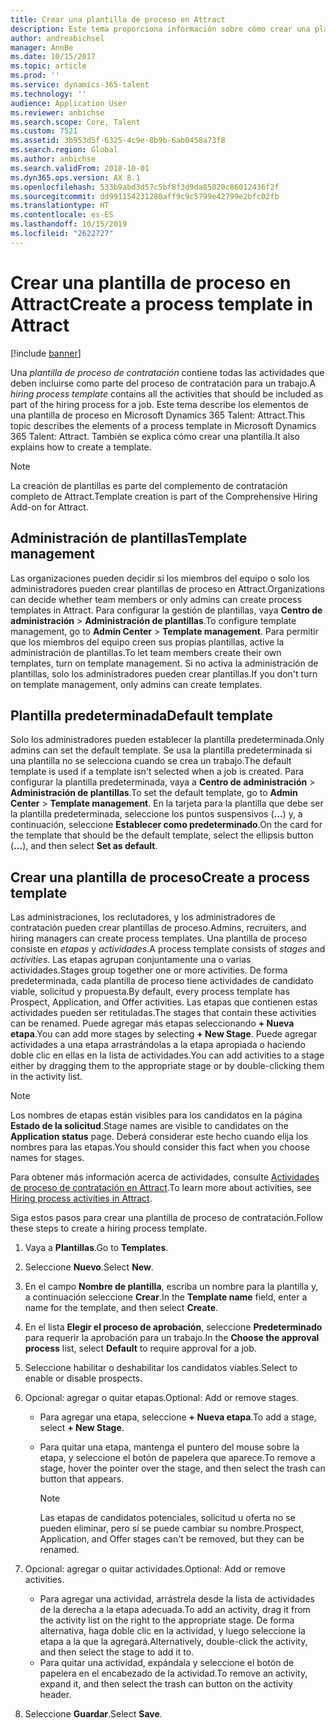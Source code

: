 ```yaml
---
title: Crear una plantilla de proceso en Attract
description: Este tema proporciona información sobre cómo crear una plantilla de proceso en Attract.
author: andreabichsel
manager: AnnBe
ms.date: 10/15/2017
ms.topic: article
ms.prod: ''
ms.service: dynamics-365-talent
ms.technology: ''
audience: Application User
ms.reviewer: anbichse
ms.search.scope: Core, Talent
ms.custom: 7521
ms.assetid: 3b953d5f-6325-4c9e-8b9b-6ab0458a73f8
ms.search.region: Global
ms.author: anbichse
ms.search.validFrom: 2018-10-01
ms.dyn365.ops.version: AX 8.1
ms.openlocfilehash: 533b9abd3d57c5bf8f3d9da85020c86012436f2f
ms.sourcegitcommit: dd991154231280aff9c9c5799e42799e2bfc02fb
ms.translationtype: HT
ms.contentlocale: es-ES
ms.lasthandoff: 10/15/2019
ms.locfileid: "2622727"
---
```

# <a name="create-a-process-template-in-attract"></a><span data-ttu-id="1f51e-103">Crear una plantilla de proceso en Attract</span><span class="sxs-lookup"><span data-stu-id="1f51e-103">Create a process template in Attract</span></span>

[!include [banner](includes/banner.md)]

<span data-ttu-id="1f51e-104">Una *plantilla de proceso de contratación* contiene todas las actividades que deben incluirse como parte del proceso de contratación para un trabajo.</span><span class="sxs-lookup"><span data-stu-id="1f51e-104">A *hiring process template* contains all the activities that should be included as part of the hiring process for a job.</span></span> <span data-ttu-id="1f51e-105">Este tema describe los elementos de una plantilla de proceso en Microsoft Dynamics 365 Talent: Attract.</span><span class="sxs-lookup"><span data-stu-id="1f51e-105">This topic describes the elements of a process template in Microsoft Dynamics 365 Talent: Attract.</span></span> <span data-ttu-id="1f51e-106">También se explica cómo crear una plantilla.</span><span class="sxs-lookup"><span data-stu-id="1f51e-106">It also explains how to create a template.</span></span>

> [!NOTE]
> <span data-ttu-id="1f51e-107">La creación de plantillas es parte del complemento de contratación completo de Attract.</span><span class="sxs-lookup"><span data-stu-id="1f51e-107">Template creation is part of the Comprehensive Hiring Add-on for Attract.</span></span>

## <a name="template-management"></a><span data-ttu-id="1f51e-108">Administración de plantillas</span><span class="sxs-lookup"><span data-stu-id="1f51e-108">Template management</span></span>

<span data-ttu-id="1f51e-109">Las organizaciones pueden decidir si los miembros del equipo o solo los administradores pueden crear plantillas de proceso en Attract.</span><span class="sxs-lookup"><span data-stu-id="1f51e-109">Organizations can decide whether team members or only admins can create process templates in Attract.</span></span> <span data-ttu-id="1f51e-110">Para configurar la gestión de plantillas, vaya **Centro de administración** \> **Administración de plantillas**.</span><span class="sxs-lookup"><span data-stu-id="1f51e-110">To configure template management, go to **Admin Center** \> **Template management**.</span></span> <span data-ttu-id="1f51e-111">Para permitir que los miembros del equipo creen sus propias plantillas, active la administración de plantillas.</span><span class="sxs-lookup"><span data-stu-id="1f51e-111">To let team members create their own templates, turn on template management.</span></span> <span data-ttu-id="1f51e-112">Si no activa la administración de plantillas, solo los administradores pueden crear plantillas.</span><span class="sxs-lookup"><span data-stu-id="1f51e-112">If you don't turn on template management, only admins can create templates.</span></span>

## <a name="default-template"></a><span data-ttu-id="1f51e-113">Plantilla predeterminada</span><span class="sxs-lookup"><span data-stu-id="1f51e-113">Default template</span></span>

<span data-ttu-id="1f51e-114">Solo los administradores pueden establecer la plantilla predeterminada.</span><span class="sxs-lookup"><span data-stu-id="1f51e-114">Only admins can set the default template.</span></span> <span data-ttu-id="1f51e-115">Se usa la plantilla predeterminada si una plantilla no se selecciona cuando se crea un trabajo.</span><span class="sxs-lookup"><span data-stu-id="1f51e-115">The default template is used if a template isn't selected when a job is created.</span></span> <span data-ttu-id="1f51e-116">Para configurar la plantilla predeterminada, vaya a **Centro de administración** \> **Administración de plantillas**.</span><span class="sxs-lookup"><span data-stu-id="1f51e-116">To set the default template, go to **Admin Center** \> **Template management**.</span></span> <span data-ttu-id="1f51e-117">En la tarjeta para la plantilla que debe ser la plantilla predeterminada, seleccione los puntos suspensivos (**...**) y, a continuación, seleccione **Establecer como predeterminado**.</span><span class="sxs-lookup"><span data-stu-id="1f51e-117">On the card for the template that should be the default template, select the ellipsis button (**...**), and then select **Set as default**.</span></span>

## <a name="create-a-process-template"></a><span data-ttu-id="1f51e-118">Crear una plantilla de proceso</span><span class="sxs-lookup"><span data-stu-id="1f51e-118">Create a process template</span></span>

<span data-ttu-id="1f51e-119">Las administraciones, los reclutadores, y los administradores de contratación pueden crear plantillas de proceso.</span><span class="sxs-lookup"><span data-stu-id="1f51e-119">Admins, recruiters, and hiring managers can create process templates.</span></span> <span data-ttu-id="1f51e-120">Una plantilla de proceso consiste en *etapas* y *actividades*.</span><span class="sxs-lookup"><span data-stu-id="1f51e-120">A process template consists of *stages* and *activities*.</span></span> <span data-ttu-id="1f51e-121">Las etapas agrupan conjuntamente una o varias actividades.</span><span class="sxs-lookup"><span data-stu-id="1f51e-121">Stages group together one or more activities.</span></span> <span data-ttu-id="1f51e-122">De forma predeterminada, cada plantilla de proceso tiene actividades de candidato viable, solicitud y propuesta.</span><span class="sxs-lookup"><span data-stu-id="1f51e-122">By default, every process template has Prospect, Application, and Offer activities.</span></span> <span data-ttu-id="1f51e-123">Las etapas que contienen estas actividades pueden ser retituladas.</span><span class="sxs-lookup"><span data-stu-id="1f51e-123">The stages that contain these activities can be renamed.</span></span> <span data-ttu-id="1f51e-124">Puede agregar más etapas seleccionando **+ Nueva etapa**.</span><span class="sxs-lookup"><span data-stu-id="1f51e-124">You can add more stages by selecting **+ New Stage**.</span></span> <span data-ttu-id="1f51e-125">Puede agregar actividades a una etapa arrastrándolas a la etapa apropiada o haciendo doble clic en ellas en la lista de actividades.</span><span class="sxs-lookup"><span data-stu-id="1f51e-125">You can add activities to a stage either by dragging them to the appropriate stage or by double-clicking them in the activity list.</span></span>

> [!NOTE]
> <span data-ttu-id="1f51e-126">Los nombres de etapas están visibles para los candidatos en la página **Estado de la solicitud**.</span><span class="sxs-lookup"><span data-stu-id="1f51e-126">Stage names are visible to candidates on the **Application status** page.</span></span> <span data-ttu-id="1f51e-127">Deberá considerar este hecho cuando elija los nombres para las etapas.</span><span class="sxs-lookup"><span data-stu-id="1f51e-127">You should consider this fact when you choose names for stages.</span></span>

<span data-ttu-id="1f51e-128">Para obtener más información acerca de actividades, consulte [Actividades de proceso de contratación en Attract](./activities-attract.md).</span><span class="sxs-lookup"><span data-stu-id="1f51e-128">To learn more about activities, see [Hiring process activities in Attract](./activities-attract.md).</span></span>

<span data-ttu-id="1f51e-129">Siga estos pasos para crear una plantilla de proceso de contratación.</span><span class="sxs-lookup"><span data-stu-id="1f51e-129">Follow these steps to create a hiring process template.</span></span>

1. <span data-ttu-id="1f51e-130">Vaya a **Plantillas**.</span><span class="sxs-lookup"><span data-stu-id="1f51e-130">Go to **Templates**.</span></span>
2. <span data-ttu-id="1f51e-131">Seleccione **Nuevo**.</span><span class="sxs-lookup"><span data-stu-id="1f51e-131">Select **New**.</span></span>
3. <span data-ttu-id="1f51e-132">En el campo **Nombre de plantilla**, escriba un nombre para la plantilla y, a continuación seleccione **Crear**.</span><span class="sxs-lookup"><span data-stu-id="1f51e-132">In the **Template name** field, enter a name for the template, and then select **Create**.</span></span>
4. <span data-ttu-id="1f51e-133">En el lista **Elegir el proceso de aprobación**, seleccione **Predeterminado** para requerir la aprobación para un trabajo.</span><span class="sxs-lookup"><span data-stu-id="1f51e-133">In the **Choose the approval process** list, select **Default** to require approval for a job.</span></span>
5. <span data-ttu-id="1f51e-134">Seleccione habilitar o deshabilitar los candidatos viables.</span><span class="sxs-lookup"><span data-stu-id="1f51e-134">Select to enable or disable prospects.</span></span>
6. <span data-ttu-id="1f51e-135">Opcional: agregar o quitar etapas.</span><span class="sxs-lookup"><span data-stu-id="1f51e-135">Optional: Add or remove stages.</span></span>

    - <span data-ttu-id="1f51e-136">Para agregar una etapa, seleccione **+ Nueva etapa**.</span><span class="sxs-lookup"><span data-stu-id="1f51e-136">To add a stage, select **+ New Stage**.</span></span>
    - <span data-ttu-id="1f51e-137">Para quitar una etapa, mantenga el puntero del mouse sobre la etapa, y seleccione el botón de papelera que aparece.</span><span class="sxs-lookup"><span data-stu-id="1f51e-137">To remove a stage, hover the pointer over the stage, and then select the trash can button that appears.</span></span>

        > [!NOTE]
        > <span data-ttu-id="1f51e-138">Las etapas de candidatos potenciales, solicitud u oferta no se pueden eliminar, pero sí se puede cambiar su nombre.</span><span class="sxs-lookup"><span data-stu-id="1f51e-138">Prospect, Application, and Offer stages can't be removed, but they can be renamed.</span></span>

7. <span data-ttu-id="1f51e-139">Opcional: agregar o quitar actividades.</span><span class="sxs-lookup"><span data-stu-id="1f51e-139">Optional: Add or remove activities.</span></span>

    - <span data-ttu-id="1f51e-140">Para agregar una actividad, arrástrela desde la lista de actividades de la derecha a la etapa adecuada.</span><span class="sxs-lookup"><span data-stu-id="1f51e-140">To add an activity, drag it from the activity list on the right to the appropriate stage.</span></span> <span data-ttu-id="1f51e-141">De forma alternativa, haga doble clic en la actividad, y luego seleccione la etapa a la que la agregará.</span><span class="sxs-lookup"><span data-stu-id="1f51e-141">Alternatively, double-click the activity, and then select the stage to add it to.</span></span>
    - <span data-ttu-id="1f51e-142">Para quitar una actividad, expándala y seleccione el botón de papelera en el encabezado de la actividad.</span><span class="sxs-lookup"><span data-stu-id="1f51e-142">To remove an activity, expand it, and then select the trash can button on the activity header.</span></span>

8. <span data-ttu-id="1f51e-143">Seleccione **Guardar**.</span><span class="sxs-lookup"><span data-stu-id="1f51e-143">Select **Save**.</span></span>
